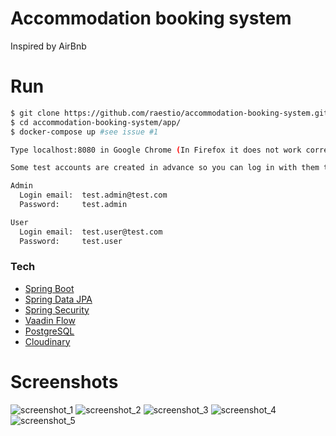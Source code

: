 # Accommodation booking system
Inspired by AirBnb

# Run

```sh
$ git clone https://github.com/raestio/accommodation-booking-system.git
$ cd accommodation-booking-system/app/
$ docker-compose up #see issue #1

Type localhost:8080 in Google Chrome (In Firefox it does not work correctly) 

Some test accounts are created in advance so you can log in with them to test it out:

Admin
  Login email:  test.admin@test.com
  Password:     test.admin

User
  Login email:  test.user@test.com
  Password:     test.user
```

### Tech
* [Spring Boot]
* [Spring Data JPA]
* [Spring Security]
* [Vaadin Flow]
* [PostgreSQL]
* [Cloudinary]

[Spring Boot]: <https://projects.spring.io/spring-boot/>
[Spring Data JPA]: <https://projects.spring.io/spring-data-jpa/>
[Spring Security]: <https://projects.spring.io/spring-security/>
[Vaadin Flow]: <https://vaadin.com/flow>
[PostgreSQL]: <https://www.postgresql.org/>
[Cloudinary]: <https://cloudinary.com/>


# Screenshots
![screenshot_1]
![screenshot_2]
![screenshot_3]
![screenshot_4]
![screenshot_5]


[screenshot_1]: https://res.cloudinary.com/accommodation-booking-system/image/upload/v1525779076/1.jpg "Home page (admin)"
[screenshot_2]: https://res.cloudinary.com/accommodation-booking-system/image/upload/v1525779076/3.jpg "Book accommodation (user or admin)"
[screenshot_3]: https://res.cloudinary.com/accommodation-booking-system/image/upload/v1525779075/4.jpg "Create accommodation"
[screenshot_4]: https://res.cloudinary.com/accommodation-booking-system/image/upload/v1525779076/5.jpg "Your bookings"
[screenshot_5]: https://res.cloudinary.com/accommodation-booking-system/image/upload/v1525779076/6.jpg "Sign Up"
